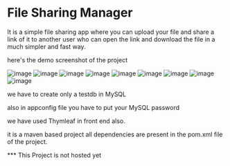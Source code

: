 # File Sharing Manager

It is a simple file sharing app where you can upload your file and share a link of it to another user who can open the link and download the file in a much simpler and fast way.

here's the demo screenshot of the project

![image](https://github.com/user-attachments/assets/c2a8ddfa-c032-4272-877a-637250491546)
![image](https://github.com/user-attachments/assets/2b65e97f-68a1-4e7b-bb70-ac3aea902989)
![image](https://github.com/user-attachments/assets/3d9d0ade-fa1e-48b5-83e4-5cab07227fbe)
![image](https://github.com/user-attachments/assets/754c1bce-0057-4197-85d0-dc42456c089b)
![image](https://github.com/user-attachments/assets/8e1b293c-2f1d-4eb2-8dbc-73ceb3a3fb7e)
![image](https://github.com/user-attachments/assets/12bc0ec5-261c-48d1-a0f2-97e2c2fc5a7b)
![image](https://github.com/user-attachments/assets/f2902730-c513-4940-a454-9ff1188171ca)
![image](https://github.com/user-attachments/assets/814397b3-6f6d-49de-bf4d-fe3b5c59d15a)
![image](https://github.com/user-attachments/assets/f9ce77e1-222d-477d-be78-5fd004f80bc6)

we have to create only a testdb in MySQL

also in appconfig file you have to put your MySQL password

we have used Thymleaf in front end also.

it is a maven based project all dependencies are present in the pom.xml file of the project.

*** This Project is not hosted yet
